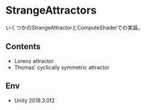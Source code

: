 # StrangeAttractors
いくつかのStrangeAttractorとComputeShaderでの実装。

## Contents

- Lorenz attractor
- Thomas' cyclically symmetric attractor

## Env
- Unity 2018.3.0f2
